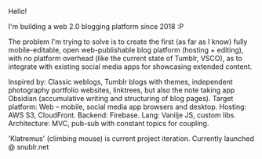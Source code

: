 Hello!

I'm building a web 2.0 blogging platform since 2018 :P 

The problem I'm trying to solve is to create the first (as far as I know) fully mobile-editable, open web-publishable blog platform (hosting + editing), with no platform overhead (like the current state of Tumblr, VSCO), as to integrate with existing social media apps for showcasing extended content. 

Inspired by: Classic weblogs, Tumblr blogs with themes, independent photography portfolio websites, linktrees, but also the note taking app Obsidian (accumulative writing and structuring of blog pages). 
Target platform: Web – mobile, social media app browsers and desktop. 
Hosting: AWS S3, CloudFront. 
Backend: Firebase. 
Lang: Vanilje JS, custom libs. 
Architecture: MVC, pub-sub with constant topics for coupling. 

'Klatremus' (climbing mouse) is current project iteration.
Currently launched @ snublr.net
